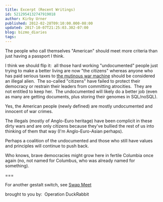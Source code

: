 ```yaml
---
title: Excerpt (Recent Writings)
id: 5212954132747919018
author: Kirby Urner
published: 2012-02-28T09:10:00.000-08:00
updated: 2017-10-07T21:25:03.302-07:00
blog: bizmo_diaries
tags: 
---
```


The people who call themselves "American" should meet more criteria than just having a passport I think.

I think we should flip it:  all those hard working "undocumented" people just trying to make a better living are now "the citizens" whereas anyone who has paid serious taxes to [the mutinous war machine](http://worldgame.blogspot.com/2010/02/lame-analysis.html) should be considered an illegal alien.  The so-called "citizens" have failed to protect their democracy or restrain their leaders from committing atrocities.  They are not entitled to keep her.  The undocumented will likely do a better job (even as many are getting documents, plus storing their genomes in SQL/noSQL).

Yes, the American people (newly defined) are mostly undocumented and innocent of war crimes.

The illegals (mostly of Anglo-Euro heritage) have been complicit in these dirty wars and are only citizens because they've bullied the rest of us into thinking of them that way (I'm Anglo-Euro-Asian perhaps).

Perhaps a coalition of the undocumented and those who still have values and principles will continue to push back.

Who knows, brave democracies might grow here in fertile Columbia once again (no, not named for Columbus, who was already named for something).

=== 

For another gestalt switch, see [Swap Meet](http://mybizmo.blogspot.com/2010/07/swap-meeting.html)

brought to you by:  Operation DuckRabbit